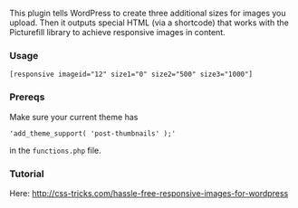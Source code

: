 This plugin tells WordPress to create three additional sizes for images you upload. Then it outputs special HTML (via a shortcode) that works with the Picturefill library to achieve responsive images in content.

### Usage

    [responsive imageid="12" size1="0" size2="500" size3="1000"]

### Prereqs

Make sure your current theme has 

    'add_theme_support( 'post-thumbnails' );'

in the `functions.php` file.

### Tutorial

Here: http://css-tricks.com/hassle-free-responsive-images-for-wordpress